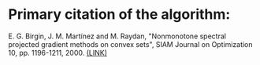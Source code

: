 # Primary citation of the algorithm:

E. G. Birgin, J. M. Martínez and M. Raydan, "Nonmonotone spectral
projected gradient methods on convex sets", SIAM Journal on Optimization
10, pp. 1196-1211, 2000. 
[(LINK)](http://www.ime.usp.br/~egbirgin/publications/bmr.pdf)

